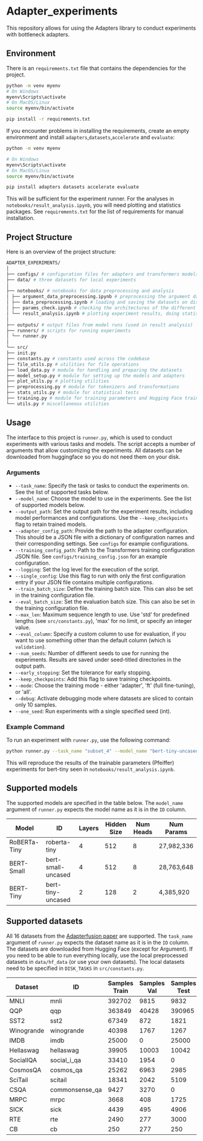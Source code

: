 # Adapter_experiments

This repository allows for using the Adapters library to conduct experiments with bottleneck adapters.

## Environment

There is an `requirements.txt` file that contains the dependencies for the project.

```bash
python -m venv myenv
# On Windows
myenv\Scripts\activate
# On MacOS/Linux
source myenv/bin/activate

pip install -r requirements.txt
```


If you encounter problems in installing the requirements, create an empty environment and install `adapters`,`datasets`,`accelerate` and `evaluate`:

```bash
python -m venv myenv

# On Windows
myenv\Scripts\activate
# On MacOS/Linux
source myenv/bin/activate

pip install adapters datasets accelerate evaluate
```

This will be sufficient for the experiment runner. For the analyses in ```notebooks/result_analysis.ipynb```, you will need plotting and statistics packages. See ```requirements.txt``` for the list of requirements for manual installation.

## Project Structure
Here is an overview of the project structure:
```bash
ADAPTER_EXPERIMENTS/
│
├── configs/ # configuration files for adapters and transformers models
├── data/ # three datasets for local experiments
│
├── notebooks/ # notebooks for data preprocessing and analysis
│ ├── argument_data_preprocessing.ipynb # preprocessing the argument dataset
│ ├── data_preprocessing.ipynb # loading and saving the datasets on disk
│ ├── params_check.ipynb # checking the architectures of the different models
│ └── result_analysis.ipynb # plotting experiment results, doing statistical tests
│
├── outputs/ # output files from model runs (used in result analysis)
├── runners/ # scripts for running experiments
│ └── runner.py
│
└── src/ 
├── init.py
├── constants.py # constants used across the codebase
├── file_utils.py # utilities for file operations
├── load_data.py # module for handling and preparing the datasets
├── model_setup.py # module for setting up the models and adapters
├── plot_utils.py # plotting utilities
├── preprocessing.py # module for tokenizers and transformations
├── stats_utils.py # module for statistical tests
├── training.py # module for training parameters and Hugging Face trainer
└── utils.py # miscellaneous utilities
```

## Usage

The interface to this project is `runner.py`, which is used to conduct experiments with various tasks and models. The script accepts a number of arguments that allow customizing the experiments. All datasets can be downloaded from huggingface so you do not need them on your disk.

### Arguments

- `--task_name`: Specify the task or tasks to conduct the experiments on. See the list of supported tasks below.
- `--model_name`: Choose the model to use in the experiments. See the list of supported models below.
- `--output_path`: Set the output path for the experiment results, including model performances and configurations. Use the `--keep_checkpoints` flag to retain trained models.
- `--adapter_config_path`: Provide the path to the adapter configuration. This should be a JSON file with a dictionary of configuration names and their corresponding settings. See `configs` for example configurations.
- `--training_config_path`: Path to the Transformers training configuration JSON file. See `configs/training_config.json` for an example configuration.
- `--logging`: Set the log level for the execution of the script.
- `--single_config`: Use this flag to run with only the first configuration entry if your JSON file contains multiple configurations.
- `--train_batch_size`: Define the training batch size. This can also be set in the training configuration file.
- `--eval_batch_size`: Set the evaluation batch size. This can also be set in the training configuration file.
- `--max_len`: Maximum sequence length to use. Use 'std' for predefined lengths (see ```src/constants.py```), 'max' for no limit, or specify an integer value.
- `--eval_column`: Specify a custom column to use for evaluation, if you want to use something other than the default column (which is `validation`).
- `--num_seeds`: Number of different seeds to use for running the experiments. Results are saved under seed-titled directories in the output path.
- `--early_stopping`: Set the tolerance for early stopping.
- `--keep_checkpoints`: Add this flag to save training checkpoints.
- `--mode`: Choose the training mode - either 'adapter', 'ft' (full fine-tuning), or 'all'.
- `--debug`: Activate debugging mode where datasets are sliced to contain only 10 samples.
- `--one_seed`: Run experiments with a single specified seed (int).

### Example Command

To run an experiment with `runner.py`, use the following command:

```bash
python runner.py --task_name "subset_4" --model_name "bert-tiny-uncased" --output_path "../outputs" --adapter_config_path "../configs/pfeiffer_128.json" --training_config_path "../configs/training_config.json" --max_len 256 --mode "all"
```

This will reproduce the results of the trainable parameters (Pfeiffer) experiments for bert-tiny seen in ```notebooks/result_analysis.ipynb```.

## Supported models

The supported models are specified in the table below. The ```model_name``` argument of ```runner.py``` expects the model name as it is in the ```ID``` column.

| Model        | ID | Layers | Hidden Size | Num Heads | Num Params  |
|--------------|----|--------|-------------|-----------|-------------|
| RoBERTa-Tiny |roberta-tiny| 4      | 512         | 8         | 27,982,336  |
| BERT-Small   |bert-small-uncased| 4      | 512         | 8         | 28,763,648  |
| BERT-Tiny    |bert-tiny-uncased| 2      | 128         | 2         | 4,385,920   |


## Supported datasets

All 16 datasets from the [Adapterfusion paper](https://arxiv.org/pdf/2005.00247.pdf) are supported. The ```task_name``` argument of ```runner.py``` expects the dataset name as it is in the ```ID``` column. The datasets are downloaded from Hugging Face (except for Argument). If you need to be able to run everything locally, use the local preprocessed datasets in ```data/hf_data``` (or use your own datasets). The local datasets need to be specified in ```DISK_TASKS``` in ```src/constants.py```.

| Dataset | ID | Samples Train | Samples Val| Samples Test |
|---------|----------|-------------|--------------------|---------------|
|MNLI| mnli |  392702|  9815|  9832|
|QQP| qqp |  363849|  40428|  390965|
|SST2| sst2 |  67349|  872|  1821|
|Winogrande|  winogrande | 40398|1767|1267 |
|IMDB| imdb|  25000|  0|  25000|
|Hellaswag|hellaswag| 39905|10003|10042 |
|SocialIQA| social_i_qa|  33410|  1954|  0|
|CosmosQA|  cosmos_qa|  25262|  6963|  2985|
|SciTail| scitail|  18341|  2042|  5109|
|CSQA| commonsense_qa|  9427|  3270|  0|
|MRPC| mrpc|  3668|  408|  1725|
|SICK| sick|  4439|  495|  4906|
|RTE| rte |  2490|  277|  3000|
|CB| cb |  250|  277|  250|
